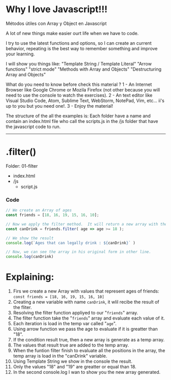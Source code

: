 # Why I love Javascript!!!

Métodos útiles con Array y Object en Javascript

A lot of new things make easier ourt life when we have to code.

I try to use the latest functions and options, so I can create an current behavior, repeating is the best way to remember something and improve your learning.

I will show you things like:
"Template String / Template Literal"
"Arrow functions"
"strict mode"
"Methods with Array and Objects"
"Destructuring Array and Objects" 


What do you need to know before check this material ?
1 - An Internet Browser like Google Chrome or Mozila Firefox (not other because you will need to use the console to watch the exercises).
2 - An text editor like Visual Studio Code, Atom, Sublime Text, WebStorm, NotePad, Vim, etc... ii's up to you but you need one!.
3 - Enjoy the material!



The structure of the all the examples is:
Each folder have a name and contain an index.html file who call the scripts.js in the /js folder that have the javascript code to run.

---

#  .filter()
Folder: 01-filter
- index.html
- /js
  - script.js

### Code
```javascript
// We create an Array of ages
const friends = [18, 16, 19, 15, 16, 10];

// Now we apply the filter method.  It will return a new array with the results.
const canDrink = friends.filter( age => age >= 18 );

// We show the result
console.log(`Ages that can legally drink : ${canDrink}` )

// Now, we can see the array in his original form in other line.
console.log(canDrink)
```

# Explaining:

1. Firs we create a new Array with values that represent ages of friends: `const friends = [18, 16, 19, 15, 16, 10]`
2. Creating a new variable with name `canDrink`, it wlil recibe the result of the fliter.
3. Resolving the filter function appliyed to our "`friends`" array.
4. The filter function take the "`friends`" array and evaluate each value of it.
5. Each iteration is load in the temp var called "`age`".
6. Using arrow function we pass the age to evaluate if it is greatter than "18".
7. If the condition result true, then a new array is generate as a temp array.
8. The values that result true are added to the temp array.
9. When the funtion filter finish to evaluate all the positions in the array, the temp array is load in the "canDrink" variable.
10. Using Template String we show in the console the result.
11. Only the values "18" and "19" are greatter or equal than 18.
12. In the second console.log I wan to show you the new array generated.
